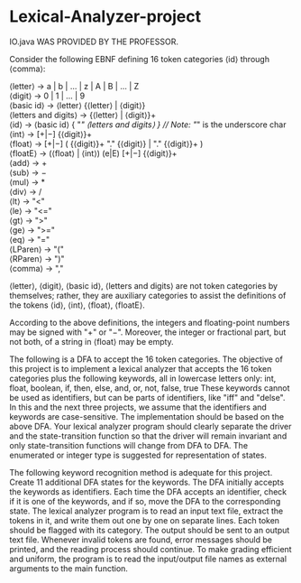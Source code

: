 # Lexical-Analyzer-project
IO.java WAS PROVIDED BY THE PROFESSOR.


Consider the following EBNF defining 16 token categories ⟨id⟩ through ⟨comma⟩:   

⟨letter⟩ → a | b | ... | z | A | B | ... | Z   
⟨digit⟩ → 0 | 1 | ... | 9   
⟨basic id⟩ → ⟨letter⟩ {⟨letter⟩ | ⟨digit⟩}   
⟨letters and digits⟩ → {⟨letter⟩ | ⟨digit⟩}+   
⟨id⟩ → ⟨basic id⟩ { "_" ⟨letters and digits⟩ }    // Note: "_" is the underscore char   
⟨int⟩ → [+|−] {⟨digit⟩}+   
⟨float⟩ → [+|−] ( {⟨digit⟩}+ "." {⟨digit⟩}  |  "." {⟨digit⟩}+ )   
⟨floatE⟩ → (⟨float⟩ | ⟨int⟩) (e|E) [+|−] {⟨digit⟩}+   
⟨add⟩ → +   
⟨sub⟩ → −   
⟨mul⟩ → *   
⟨div⟩ → /   
⟨lt⟩ → "<"   
⟨le⟩ → "<="   
⟨gt⟩ → ">"   
⟨ge⟩ → ">="   
⟨eq⟩ → "="   
⟨LParen⟩ → "("   
⟨RParen⟩ → ")"   
⟨comma⟩ → ","   

⟨letter⟩, ⟨digit⟩, ⟨basic id⟩, ⟨letters and digits⟩ are not token categories by themselves; rather, they are auxiliary categories to assist the definitions of the tokens ⟨id⟩, ⟨int⟩, ⟨float⟩, ⟨floatE⟩. 

According to the above definitions, the integers and floating-point numbers may be signed with "+" or "−". Moreover, the integer or fractional part, but not both, of a string in ⟨float⟩ may be empty. 

The following is a DFA to accept the 16 token categories. The objective of this project is to implement a lexical analyzer that accepts the 16 token categories plus the following keywords, all in lowercase letters only:
int, float, boolean, if, then, else, and, or, not, false, true
These keywords cannot be used as identifiers, but can be parts of identifiers, like "iff" and "delse". In this and the next three projects, we assume that the identifiers and keywords are case-sensitive. The implementation should be based on the above DFA. Your lexical analyzer program should clearly separate the driver and the state-transition function so that the driver will remain invariant and only state-transition functions will change from DFA to DFA. The enumerated or integer type is suggested for representation of states. 

The following keyword recognition method is adequate for this project.
Create 11 additional DFA states for the keywords.
The DFA initially accepts the keywords as identifiers.
Each time the DFA accepts an identifier, check if it is one of the keywords, and if so, move the DFA to the corresponding state.
The lexical analyzer program is to read an input text file, extract the tokens in it, and write them out one by one on separate lines. Each token should be flagged with its category. The output should be sent to an output text file. Whenever invalid tokens are found, error messages should be printed, and the reading process should continue. To make grading efficient and uniform, the program is to read the input/output file names as external arguments to the main function.
